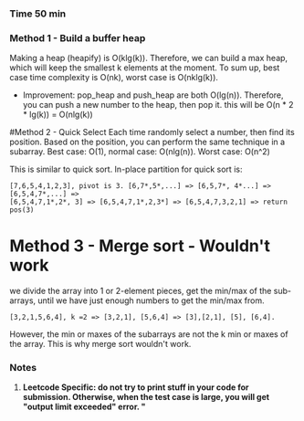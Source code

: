 ### Time 50 min

### Method 1 - Build a buffer heap
Making a heap (heapify) is O(klg(k)). Therefore, we can build a max heap, which will keep the smallest k elements at the moment. 
To sum up, best case time complexity is O(nk), worst case is O(nklg(k)).   

- Improvement: pop_heap and push_heap are both O(lg(n)). Therefore, you can push a new number to the heap, then pop it. this will be O(n * 2 * lg(k)) = O(nlg(k)) 

#Method 2 - Quick Select
Each time randomly select a number, then find its position. Based on the position, you can perform the same technique in a subarray.
Best case: O(1), normal case: O(nlg(n)). Worst case: O(n^2)  

This is similar to quick sort. 
In-place partition for quick sort is: 
```
[7,6,5,4,1,2,3], pivot is 3. [6,7*,5*,...] => [6,5,7*, 4*...] => [6,5,4,7*,...] =>
[6,5,4,7,1*,2*, 3] => [6,5,4,7,1*,2,3*] => [6,5,4,7,3,2,1] => return pos(3)
```
# Method 3 - Merge sort - Wouldn't work
we divide the array into 1 or 2-element pieces, get the min/max of the sub-arrays, until we have just enough numbers to get the min/max from. 
```
[3,2,1,5,6,4], k =2 => [3,2,1], [5,6,4] => [3],[2,1], [5], [6,4]. 
```
However, the min or maxes of the subarrays are not the k min or maxes of the array. This is why merge sort wouldn't work. 
### Notes
1. **Leetcode Specific: do not try to print stuff in your code for submission. Otherwise, when the test case is large, you will get "output limit exceeded" error. "**
